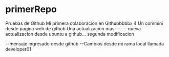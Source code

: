 # primerRepo
Pruebas de Github
Mi primera colaboracion en Githubbbbbx
4
Un commini desde pagina web de github
Una actualizacion mas------
nueva actualizacion desde ubuntu a github...
segunda modificacion

--mensaje ingresado desde github
--Cambios desde mi rama local llamada developer01
